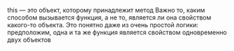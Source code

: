 this — это объект, которому принадлежит метод
Важно то, каким способом вызывается функция, а не то, является ли она свойством какого-то объекта. Это понятно даже из очень простой логики: предположим, одна и та же функция является свойством одновременно двух объектов


